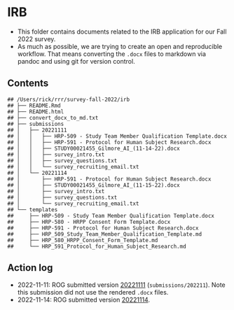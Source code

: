 # IRB

-   This folder contains documents related to the IRB application for
    our Fall 2022 survey.
-   As much as possible, we are trying to create an open and
    reproducible workflow. That means converting the `.docx` files to
    markdown via pandoc and using git for version control.

## Contents

    ## /Users/rick/rrr/survey-fall-2022/irb
    ## ├── README.Rmd
    ## ├── README.html
    ## ├── convert_docx_to_md.txt
    ## ├── submissions
    ## │   ├── 20221111
    ## │   │   ├── HRP-509 - Study Team Member Qualification Template.docx
    ## │   │   ├── HRP-591 - Protocol for Human Subject Research.docx
    ## │   │   ├── STUDY00021455_Gilmore_AI_(11-14-22).docx
    ## │   │   ├── survey_intro.txt
    ## │   │   ├── survey_questions.txt
    ## │   │   └── survey_recruiting_email.txt
    ## │   └── 20221114
    ## │       ├── HRP-591 - Protocol for Human Subject Research.docx
    ## │       ├── STUDY00021455_Gilmore_AI_(11-15-22).docx
    ## │       ├── survey_intro.txt
    ## │       ├── survey_questions.txt
    ## │       └── survey_recruiting_email.txt
    ## └── templates
    ##     ├── HRP-509 - Study Team Member Qualification Template.docx
    ##     ├── HRP-580 - HRPP Consent Form Template.docx
    ##     ├── HRP-591 - Protocol for Human Subject Research.docx
    ##     ├── HRP_509_Study_Team_Member_Qualification_Template.md
    ##     ├── HRP_580_HRPP_Consent_Form_Template.md
    ##     └── HRP_591_Protocol_for_Human_Subject_Research.md

## Action log

-   2022-11-11: ROG submitted version [20221111](submissions/20221111)
    (`submissions/202211`). Note this submission did not use the
    rendered `.docx` files.
-   2022-11-14: ROG submitted version [20221114](submissions/20221114).
